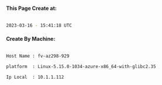 
   
#### This Page Create at:

```bash

2023-03-16 - 15:41:18 UTC

```

#### Create By Machine:

```bash

Host Name : fv-az298-929

platform  : Linux-5.15.0-1034-azure-x86_64-with-glibc2.35

Ip Local  : 10.1.1.112

```

